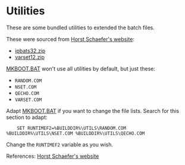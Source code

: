 # Utilities

These are some bundled utilities to extended the batch files.

These were sourced from [Horst Schaefer's website](https://www.horstmuc.de):

 * [ipbats32.zip](https://www.horstmuc.de/int/pbats32.zip)
 * [varset12.zip](https://www.horstmuc.de/int/varset12.zip)

[MKBOOT.BAT](../MKBOOT.BAT) won't use all utilities by default,
but just these:

* `RANDOM.COM`
* `NSET.COM`
* `QECHO.COM`
* `VARSET.COM`

Adapt [MKBOOT.BAT](../MKBOOT.BAT) if you want to change the file lists.
Search for this section to adapt:

```
	SET RUNTIMEF2=%BUILDDIR%\UTILS\RANDOM.COM %BUILDDIR%\UTILS\NSET.COM %BUILDDIR%\UTILS\QECHO.COM
```

Change the `RUNTIMEF2` variable as you wish.

References:
[Horst Schaefer's website](https://web.archive.org/web/20060220035554/http://home.mnet-online.de/horst.muc)
